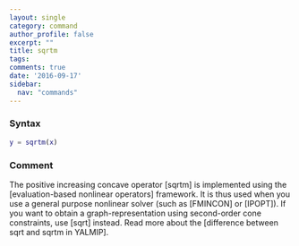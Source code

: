 ```yaml
---
layout: single
category: command
author_profile: false
excerpt: ""
title: sqrtm
tags: 
comments: true
date: '2016-09-17'
sidebar:
  nav: "commands"
---
```


### Syntax 
````matlab
y = sqrtm(x)
````

### Comment

The positive increasing concave operator [sqrtm] is implemented using the [evaluation-based nonlinear operators] framework. It is thus used when you use a general purpose nonlinear solver (such as [FMINCON] or [IPOPT]). If you want to obtain a graph-representation using second-order cone constraints, use [sqrt] instead. Read more about the [difference between sqrt and sqrtm in YALMIP].
